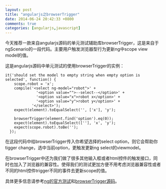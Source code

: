 ```yaml
---
layout: post
title: "angularjs之browserTrigger"
date: 2014-06-24 20:42:33 +0800
comments: true
categories: [angularjs,javascript]
---
```

今天推荐一款来自angularjs源码的单元测试辅助库browserTrigger，这是来自于ngScenario的一段代码。主要用户触发浏览器型行为更新ng中scope view model的值。

这是angularjs源码中单元测试的使用browserTrigger的实例：


	it('should set the model to empty string when empty option is selected', function() {
        scope.robot = 'x';
        compile('<select ng-model="robot">' +
                  '<option value="">--select--</option>' +
                  '<option value="x">robot x</option>' +
                  '<option value="y">robot y</option>' +
                '</select>');
        expect(element).toEqualSelect('', ['x'], 'y');

        browserTrigger(element.find('option').eq(0));
        expect(element).toEqualSelect([''], 'x', 'y');
        expect(scope.robot).toBe('');
      });


在这段代码中给browserTrigger传入你希望选择的select option，则它会帮助你tigger change，选中当前option，更触发更新ng select的viewmodel。

在browserTrigger中还为我们做了很多其他输入框或者html控件的触发接口，同时也加入了浏览器的兼容性。使得我们的测试更加方便不用考虑浏览器兼容性或者不同的html控件trigger不同的事件去更新scope的值。

具体更多信息请参考[ng的官方测试](https://github.com/angular/angular.js/blob/accd35b7471bbf58cd5b569a004824fa60fa640a/test/ng/directive/selectSpec.js)和[browserTrigger源码](https://raw.githubusercontent.com/angular/angular.js/dafb8a3cd12e7c3247838f536c25eb796331658d/src/ngScenario/browserTrigger.js)。

